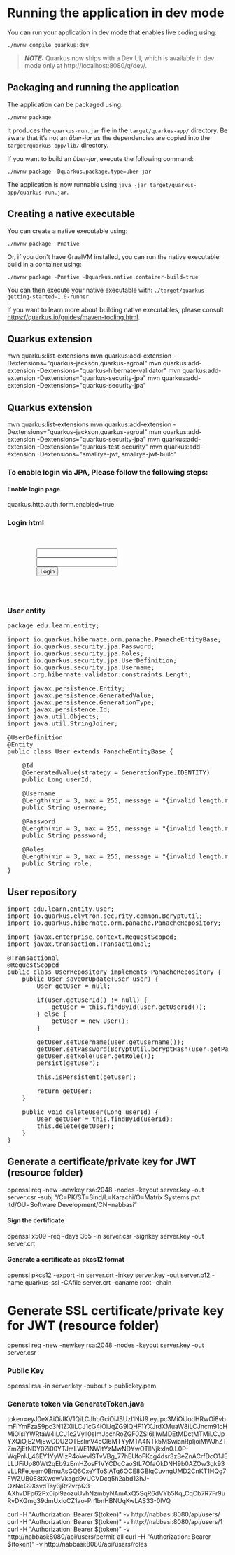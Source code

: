 # Running the application in dev mode

You can run your application in dev mode that enables live coding using:
```shell script
./mvnw compile quarkus:dev
```

> **_NOTE:_**  Quarkus now ships with a Dev UI, which is available in dev mode only at http://localhost:8080/q/dev/.

## Packaging and running the application

The application can be packaged using:
```shell script
./mvnw package
```
It produces the `quarkus-run.jar` file in the `target/quarkus-app/` directory.
Be aware that it’s not an _über-jar_ as the dependencies are copied into the `target/quarkus-app/lib/` directory.

If you want to build an _über-jar_, execute the following command:
```shell script
./mvnw package -Dquarkus.package.type=uber-jar
```

The application is now runnable using `java -jar target/quarkus-app/quarkus-run.jar`.

## Creating a native executable

You can create a native executable using:
```shell script
./mvnw package -Pnative
```

Or, if you don't have GraalVM installed, you can run the native executable build in a container using:
```shell script
./mvnw package -Pnative -Dquarkus.native.container-build=true
```

You can then execute your native executable with: `./target/quarkus-getting-started-1.0-runner`

If you want to learn more about building native executables, please consult https://quarkus.io/guides/maven-tooling.html.

## Quarkus extension
mvn quarkus:list-extensions
mvn quarkus:add-extension -Dextensions="quarkus-jackson,quarkus-agroal"
mvn quarkus:add-extension -Dextensions="quarkus-hibernate-validator"
mvn quarkus:add-extension -Dextensions="quarkus-security-jpa"
mvn quarkus:add-extension -Dextensions="quarkus-security-jpa"

## Quarkus extension
mvn quarkus:list-extensions
mvn quarkus:add-extension -Dextensions="quarkus-jackson,quarkus-agroal"
mvn quarkus:add-extension -Dextensions="quarkus-security-jpa"
mvn quarkus:add-extension -Dextensions="quarkus-test-security"
mvn quarkus:add-extension -Dextensions="smallrye-jwt, smallrye-jwt-build"

### To enable login via JPA, Please follow the following steps:
#### Enable login page
quarkus.http.auth.form.enabled=true
### Login html
<pre>
    <form method="post" action="j_security_check">
        <input type="text" name="j_username" required>
        <input type="password" name="j_password" required>
        <input type="submit" value="Login">
    </form>
</pre>
### User entity
<pre>
package edu.learn.entity;

import io.quarkus.hibernate.orm.panache.PanacheEntityBase;
import io.quarkus.security.jpa.Password;
import io.quarkus.security.jpa.Roles;
import io.quarkus.security.jpa.UserDefinition;
import io.quarkus.security.jpa.Username;
import org.hibernate.validator.constraints.Length;

import javax.persistence.Entity;
import javax.persistence.GeneratedValue;
import javax.persistence.GenerationType;
import javax.persistence.Id;
import java.util.Objects;
import java.util.StringJoiner;

@UserDefinition
@Entity
public class User extends PanacheEntityBase {

    @Id
    @GeneratedValue(strategy = GenerationType.IDENTITY)
    public Long userId;

    @Username
    @Length(min = 3, max = 255, message = "{invalid.length.message}")
    public String username;

    @Password
    @Length(min = 3, max = 255, message = "{invalid.length.message}")
    public String password;

    @Roles
    @Length(min = 3, max = 255, message = "{invalid.length.message}")
    public String role;
}
</pre>
## User repository
<pre>
import edu.learn.entity.User;
import io.quarkus.elytron.security.common.BcryptUtil;
import io.quarkus.hibernate.orm.panache.PanacheRepository;

import javax.enterprise.context.RequestScoped;
import javax.transaction.Transactional;

@Transactional
@RequestScoped
public class UserRepository implements PanacheRepository<User> {
    public User saveOrUpdate(User user) {
        User getUser = null;

        if(user.getUserId() != null) {
            getUser = this.findById(user.getUserId());
        } else {
            getUser = new User();
        }

        getUser.setUsername(user.getUsername());
        getUser.setPassword(BcryptUtil.bcryptHash(user.getPassword()));
        getUser.setRole(user.getRole());
        persist(getUser);

        this.isPersistent(getUser);

        return getUser;
    }

    public void deleteUser(Long userId) {
        User getUser = this.findById(userId);
        this.delete(getUser);
    }
}
</pre>

## Generate a certificate/private key for JWT (resource folder)
openssl req -new -newkey rsa:2048 -nodes -keyout server.key -out server.csr  -subj “/C=PK/ST=Sind/L=Karachi/O=Matrix Systems pvt ltd/OU=Software Development/CN=nabbasi”
#### Sign the certificate
openssl x509 -req -days 365 -in server.csr -signkey server.key -out server.crt
#### Generate a certificate as pkcs12 format
openssl pkcs12 -export -in server.crt -inkey server.key -out server.p12 -name quarkus-ssl -CAfile server.crt -caname root -chain

# Generate SSL certificate/private key for JWT (resource folder)
openssl req -new -newkey rsa:2048 -nodes -keyout server.key -out server.csr

### Public Key
openssl rsa -in server.key -pubout > publickey.pem

### Generate token via GenerateToken.java
token=eyJ0eXAiOiJKV1QiLCJhbGciOiJSUzI1NiJ9.eyJpc3MiOiJodHRwOi8vbmFiYmFzaS9pc3N1ZXIiLCJ1cG4iOiJqZG9lQHF1YXJrdXMuaW8iLCJncm91cHMiOlsiYWRtaW4iLCJ1c2VyIl0sImJpcnRoZGF0ZSI6IjIwMDEtMDctMTMiLCJpYXQiOjE2MjEwODU2OTEsImV4cCI6MTYyMTA4NTk5MSwianRpIjoiMWJhZTZmZjEtNDY0Zi00YTJmLWE1NWItYzMwNDYwOTllNjkxIn0.L0P-WqPnlJ_46EY1YyWlzP4oVevISTvVBg_77hEUfoFKcg4dsr3zBeZnACrfDcO1JELLUFiUp80Wt2qEb9zEmHZosF1VYCDcCaoStL7OfaOkDNH9b0AZOw3gk93vLLRFe_eem0BmuAsGQ6CxeYToSlATq6OCE8GBlqCuvngUMD2CnKT1HQg7FWZUB0E8tXwdwVkagd9vUCVDcq5h2abd13hJ-OzNeG9XsvdTsy3jRr2vrpQ3-AXhvDFp62Px0ipi9aozuUvhNzmbyNAmAxQ5SqR6dVYb5Kq_CqCb7R7Fr9uRvDKGmg39dmUxioCZ1ao-Pn1bnHBNUqKwLAS33-0lVQ

curl -H "Authorization: Bearer $(token)" -v http://nabbasi:8080/api/users/
curl -H "Authorization: Bearer $(token)" -v http://nabbasi:8080/api/users/1
curl -H "Authorization: Bearer $(token)" -v http://nabbasi:8080/api/users/permit-all
curl -H "Authorization: Bearer $(token)" -v http://nabbasi:8080/api/users/roles


